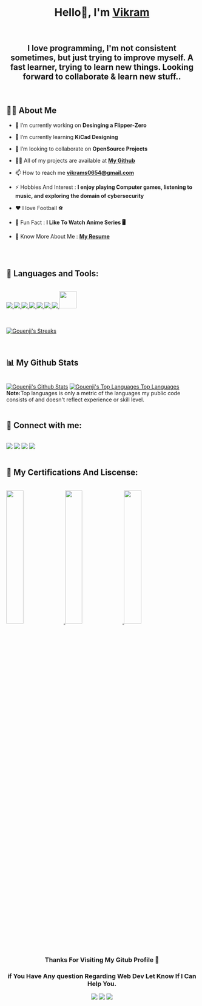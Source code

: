 <h1 style="font-weight:bold;" align="center">Hello👻, I'm     <a href="https://Gouenjix.github.io/my-portfolio/"> Vikram</a> </h1>
</br>
<h2 align="center">I love programming, I'm not consistent sometimes, but just trying to improve myself. A fast learner, trying to learn new things. Looking forward to collaborate & learn new stuff.. </h2>
</br>

<div>

## 🙋‍♂️ About Me

- 🔭 I’m currently working on **Desinging a Flipper-Zero**

- 🌱 I’m currently learning **KiCad Designing**
  
- 👯 I’m looking to collaborate on **OpenSource Projects**
  
- 👨‍💻 All of my projects are available at **[My Github](https://github.com/Gouenjix)**

- 📫 How to reach me **vikrams0654@gmail.com**

- ⚡ Hobbies And Interest :  **I enjoy playing Computer games, listening to music, and exploring the domain of cybersecurity**

- ❤️ I love Football ⚽

- 🌛 Fun Fact :  **I Like To Watch Anime Series 🖥️**

- 📓 Know More About Me : **[My Resume](   )**
</div>

</br>
</br>


## 🚀 Languages and Tools:
</br>

<div >
   <a href="https://www.java.com/en/" target="_blank"> <img src="https://img.icons8.com/?size=48&id=13679&format=png"/> </a> 
   <a href=" " target="_blank"> <img src="https://img.icons8.com/?size=48&id=shQTXiDQiQVR&format=png"/> </a>
   <a href=" " target="_blank"> <img src="https://img.icons8.com/?size=48&id=40669&format=png"/> </a>
   <a href=" https://www.python.org/ " target="_blank"> <img src="https://img.icons8.com/?size=48&id=13441&format=png"/> </a>
   <a href=" https://in.mathworks.com/products/matlab.html " target="_blank"> <img src="https://img.icons8.com/?size=48&id=r5Y16PcDkoWI&format=png"/> </a> 
   <a href=" https://www.kicad.org/ " target="_blank"> <img src="https://upload.wikimedia.org/wikipedia/commons/thumb/5/59/KiCad-Logo.svg/120px-KiCad-Logo.svg.png"/> </a>
   <a href=" https://git-scm.com/ " target="_blank"> <img src="https://img.icons8.com/color/48/000000/git.png"/> </a>
   <img src="https://img.icons8.com/color/48/000000/github.png" width="45" height="45"/>
</div>

<br/>
</br>


<p>
    <a href="#">
        <img title="🔥 Get streak stats for your profile at git.io/streak-stats" alt="Gouenji's Streaks" src="https://github-readme-streak-stats.herokuapp.com/?user=Gouenjix&theme=black-ice&hide_border=true&stroke=0000&background=060A0CD0"/>
    </a>
</p>

</br>


## 📊 My Github Stats

  <br/>
    <a href="#"><img alt="Gouenji's Github Stats" src="https://github-readme-stats.vercel.app/api?username=Gouenjix&show_icons=true&count_private=true&theme=react&hide_border=true&bg_color=0D1117" /></a>
  <a href="#"><img alt="Gouenji's Top Languages Top Languages" src="https://github-readme-stats.vercel.app/api/top-langs/?username=Gouenjix&langs_count=8&count_private=true&layout=compact&theme=react&hide_border=true&bg_color=0D1117" /></a>
  <br/>
  <b>Note:</b>Top languages is only a metric of the languages my public code consists of and doesn't reflect experience or skill level.

<br/>
<br/>

## 🔰 Connect with me:
</br>

<div>
<a href = "https://www.linkedin.com/in/vikramsingh01/"><img src="https://img.icons8.com/fluent/48/000000/linkedin.png"/></a>
<a href = "https://twitter.com/xGouenjix?s=09"><img src="https://img.icons8.com/fluent/48/000000/twitter.png"/></a>
<a href = "https://www.instagram.com/gouenjixx/"><img src="https://img.icons8.com/fluent/48/000000/instagram-new.png"/></a>
<a href = "https://www.hackerrank.com/vikrams0654"><img src="https://img.icons8.com/?size=48&id=h5EUmNCXhSH0&format=png"/></a>
</a>
</div>
</br>


## 🥉 My Certifications And Liscense:
</br>
<div>
    <a href="https://www.hackerrank.com/certificates/5995f5ec59da">
    <img src="https://imgur.com/riz9qaz.png" width=30%>
    </a>
    <a href="https://www.hackerrank.com/certificates/6163efe5795e">
    <img src="https://i.imgur.com/GMxk3Fh.png" width=30%>
    </a>
    <a href="https://drive.google.com/file/d/167RS4rnie8fy44wubWAMGd3t3axM-KWc/view">
    <img src="https://i.imgur.com/PIzR3o3.png" width=30%>
    </a>
    

</div>

</br>
</br>


<div align="center">
<h3> Thanks For Visiting My Gitub Profile 👋<h3>

<p >if You Have Any question Regarding Web Dev Let Know If I Can Help You.</p>

<div>
<a href = "https://www.linkedin.com/in/vikramsingh01/"><img src="https://img.icons8.com/fluent/48/000000/linkedin.png"/></a>
<a href = "https://twitter.com/xGouenjix?s=09"><img src="https://img.icons8.com/fluent/48/000000/twitter.png"/></a>
<a href = "https://www.instagram.com/gouenjixx/"><img src="https://img.icons8.com/fluent/48/000000/instagram-new.png"/></a>
</div>
